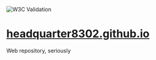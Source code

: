 ![W3C Validation](https://img.shields.io/w3c-validation/html?label=W3C%20VALIDATOR&preset=HTML%2C%20SVG%201.1%2C%20MathML%203.0%2C%20RDFa%20Lite%201.1&style=for-the-badge&targetUrl=https%3A%2F%2Fheadquarter8302.github.io)
# [headquarter8302.github.io](https://headquarter8302.github.io)
Web repository, seriously
